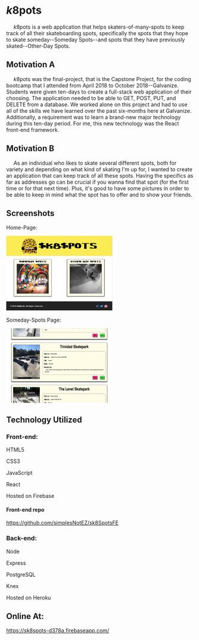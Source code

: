 # $k8$pots
&nbsp;&nbsp;&nbsp;&nbsp;&nbsp;$k8$pots is a web application that helps skaters-of-many-spots to keep track of all their skateboarding spots, specifically the spots that they hope to skate someday--Someday Spots--and spots that they have previously skated--Other-Day Spots.

## Motivation A
&nbsp;&nbsp;&nbsp;&nbsp;&nbsp;$k8$pots was the final-project, that is the Capstone Project, for the coding bootcamp that I attended from April 2018 to October 2018--Galvanize.  Students were given ten-days to create a full-stack web application of their choosing. The application needed to be able to GET, POST, PUT, and DELETE from a database.  We worked alone on this project and had to use all of the skills we have learned over the past six-months here at Galvanize.  Additionally, a requirement was to learn a brand-new major technology during this ten-day period.  For me, this new technology was the React front-end framework.

## Motivation B
&nbsp;&nbsp;&nbsp;&nbsp;&nbsp;As an individual who likes to skate several different spots, both for variety and depending on what kind of skating I'm up for, I wanted to create an application that can keep track of all these spots.  Having the specifics as far as addresses go can be crucial if you wanna find that spot (for the first time or for that next time).  Plus, it's good to have some pictures in order to be able to keep in mind what the spot has to offer and to show your friends.

## Screenshots
Home-Page:

<img src="https://github.com/simplesNotEZ/sk8SpotsFE/blob/master/sk8spots/src/img/sk8Spots_Home.png" title="$k8$pots Home-page" width="285" height="200">

Someday-Spots Page:

<img src="https://github.com/simplesNotEZ/sk8SpotsFE/blob/master/sk8spots/src/img/somedaySpots.png" title="Someday-Spots-page" width="285" height="200">


## Technology Utilized
### Front-end:
HTML5

CSS3

JavaScript

React

Hosted on Firebase

#### Front-end repo
https://github.com/simplesNotEZ/sk8SpotsFE

### Back-end:
Node

Express

PostgreSQL

Knex

Hosted on Heroku

## Online At:
https://sk8spots-d378a.firebaseapp.com/
